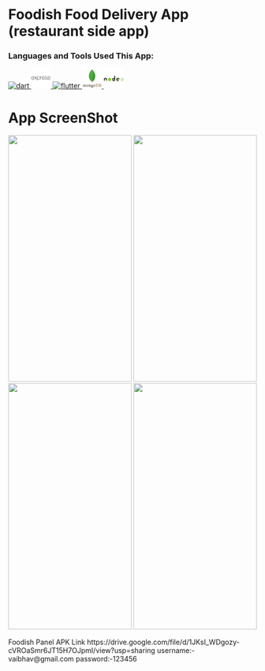 # Foodish Food Delivery App (restaurant side app)
<p align="left">
</p>

<h3 align="left">Languages and Tools Used This App:</h3>
<p align="left"> <a href="https://dart.dev" target="_blank" rel="noreferrer"> <img src="https://www.vectorlogo.zone/logos/dartlang/dartlang-icon.svg" alt="dart" width="40" height="40"/> </a> <a href="https://expressjs.com" target="_blank" rel="noreferrer"> <img src="https://raw.githubusercontent.com/devicons/devicon/master/icons/express/express-original-wordmark.svg" alt="express" width="40" height="40"/> </a> <a href="https://flutter.dev" target="_blank" rel="noreferrer"> <img src="https://www.vectorlogo.zone/logos/flutterio/flutterio-icon.svg" alt="flutter" width="40" height="40"/> </a> <a href="https://www.mongodb.com/" target="_blank" rel="noreferrer"> <img src="https://raw.githubusercontent.com/devicons/devicon/master/icons/mongodb/mongodb-original-wordmark.svg" alt="mongodb" width="40" height="40"/> </a> <a href="https://nodejs.org" target="_blank" rel="noreferrer"> <img src="https://raw.githubusercontent.com/devicons/devicon/master/icons/nodejs/nodejs-original-wordmark.svg" alt="nodejs" width="40" height="40"/> </a> </p>

# App ScreenShot
 <p float="left">
  <img src="https://github.com/RDdev04/foodish_panel/assets/76545854/a3b0bf5a-8fac-4b2d-8394-95014c84961d" width="250" height="500" />
  <img src="https://github.com/RDdev04/foodish_panel/assets/76545854/2e632e4a-f29b-48fd-9ae7-f509a7977bbc" width="250" height="500" /> 
  <img src="https://github.com/RDdev04/foodish_panel/assets/76545854/ff42623a-43d9-450b-8e95-82a9ba8cc969" width="250" height="500" />
  <img src="https://github.com/RDdev04/foodish_panel/assets/76545854/54983b1c-fee5-476f-8363-5fb4d86f88de" width="250" height="500" />

  </p>
Foodish Panel APK Link
https://drive.google.com/file/d/1JKsI_WDgozy-cVROaSmr6JT15H7OJpmI/view?usp=sharing
username:-vaibhav@gmail.com password:-123456
